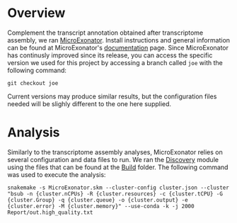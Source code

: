 # Overview

Complement the transcript annotation obtained after transcriptome assembly, we ran [MicroExonator](https://genomebiology.biomedcentral.com/articles/10.1186/s13059-020-02246-2). Install instructions and general information can be found at MicroExonator's [documentation](https://microexonator.readthedocs.io/en/latest/) page. Since MicroExonator has continusly improved since its release, you can access the specific version we used for this project by accessing a branch called `joe` with the following command:

```{bash}
git checkout joe
```
Current versions may produce similar results, but the configuration files needed will be slighly different to the one here supplied.

# Analysis

Similarly to the transcriptome assembly analyses, MicroExonator relies on several configuration and data files to run. We ran the [Discovery](https://microexonator.readthedocs.io/en/latest/discovery_and_quantification.html) module using the files that can be found at the [Build](/Build) folder. The following command was used to execute the analysis:

```{bash}
snakemake -s MicroExonator.skm --cluster-config cluster.json --cluster "bsub -n {cluster.nCPUs} -R {cluster.resources} -c {cluster.tCPU} -G {cluster.Group} -q {cluster.queue} -o {cluster.output} -e {cluster.error} -M {cluster.memory}" --use-conda -k -j 2000 Report/out.high_quality.txt
```



